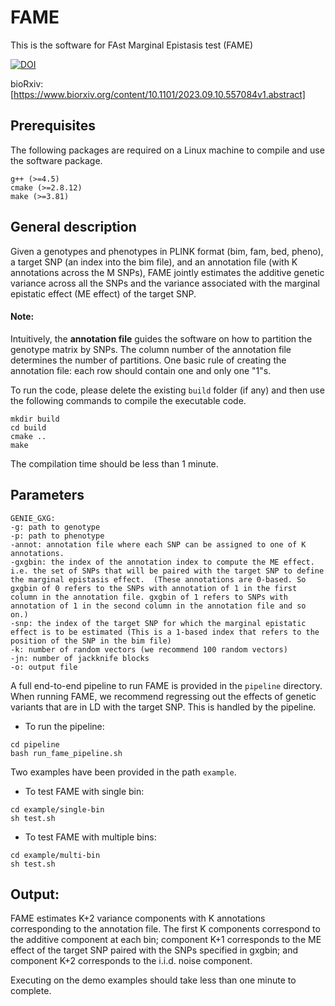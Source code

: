 # FAME
This is the software for FAst Marginal Epistasis test (FAME) 

[![DOI](https://zenodo.org/badge/687809262.svg)](https://doi.org/10.5281/zenodo.15814714)

bioRxiv: [https://www.biorxiv.org/content/10.1101/2023.09.10.557084v1.abstract]

## Prerequisites
The following packages are required on a Linux machine to compile and use the software package.
```
g++ (>=4.5)
cmake (>=2.8.12)
make (>=3.81)
```

## General description
Given a genotypes and phenotypes in PLINK format (bim, fam, bed, pheno), a target SNP (an index into the bim file), and an annotation file (with K annotations across the M SNPs), FAME jointly estimates the additive genetic variance across all the SNPs and the variance associated with the marginal epistatic effect (ME effect) of the target SNP. 

#### Note: 
Intuitively, the **annotation file** guides the software on how to partition the genotype matrix by SNPs. The column number of the annotation file determines the number of partitions. One basic rule of creating the annotation file: each row should contain one and only one "1"s.

To run the code, please delete the existing `build` folder (if any) and then use the following commands to compile the executable code.
```
mkdir build
cd build
cmake ..
make
```
The compilation time should be less than 1 minute. 


## Parameters
```
GENIE_GXG:
-g: path to genotype
-p: path to phenotype
-annot: annotation file where each SNP can be assigned to one of K annotations.
-gxgbin: the index of the annotation index to compute the ME effect. i.e. the set of SNPs that will be paired with the target SNP to define the marginal epistasis effect.  (These annotations are 0-based. So gxgbin of 0 refers to the SNPs with annotation of 1 in the first column in the annotation file. gxgbin of 1 refers to SNPs with annotation of 1 in the second column in the annotation file and so on.)
-snp: the index of the target SNP for which the marginal epistatic effect is to be estimated (This is a 1-based index that refers to the position of the SNP in the bim file)
-k: number of random vectors (we recommend 100 random vectors)
-jn: number of jackknife blocks
-o: output file
```

A full end-to-end pipeline to run FAME is provided in the `pipeline` directory. When running FAME, we recommend regressing out the effects of genetic variants that are in LD with the target SNP. This is handled by the pipeline. 
* To run the pipeline:
```
cd pipeline
bash run_fame_pipeline.sh
```

Two examples have been provided in the path `example`. 
* To test FAME with single bin:
```
cd example/single-bin
sh test.sh
```
* To test FAME with multiple bins:
```
cd example/multi-bin
sh test.sh
```

## Output:
FAME estimates K+2 variance components with K annotations corresponding to the annotation file. The first K components correspond to the additive component at each bin; component K+1 corresponds to the ME effect of the target SNP paired with the SNPs specified in gxgbin; and component K+2 corresponds to the i.i.d. noise component. 

Executing on the demo examples should take less than one minute to complete. 
